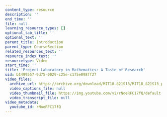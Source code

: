 ```yaml
---
content_type: resource
description: ''
end_time: ''
file: null
learning_resource_types: []
optional_tab_title: ''
optional_text: ''
parent_title: Introduction
parent_type: CourseSection
related_resources_text: ''
resource_index_text: ''
resourcetype: Video
start_time: ''
title: 'Project Laboratory in Mathematics: A Taste of Research'
uid: b1499557-9d75-0029-c25e-c175e098ff27
video_files:
  archive_url: https://archive.org/download/MIT18.821S13/MIT18_821S13_project_laboratory_300k.mp4
  video_captions_file: null
  video_thumbnail_file: https://img.youtube.com/vi/rNoeRFC17fQ/default.jpg
  video_transcript_file: null
video_metadata:
  youtube_id: rNoeRFC17fQ
---
```

